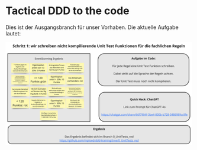 # Tactical DDD to the code

Dies ist der Ausgangsbranch für unser Vorhaben. Die aktuelle Aufgabe lautet:

![Aufgabe](images/step1.jpg)